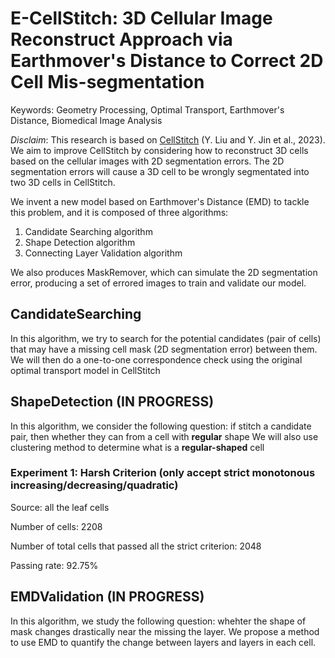 # E-CellStitch: 3D Cellular Image Reconstruct Approach via Earthmover's Distance to Correct 2D Cell Mis-segmentation

Keywords: Geometry Processing, Optimal Transport, Earthmover's Distance, Biomedical Image Analysis

*Disclaim*: This research is based on [CellStitch](https://bmcbioinformatics.biomedcentral.com/articles/10.1186/s12859-023-05608-2) (Y. Liu and Y. Jin et al., 2023). We aim to improve CellStitch by considering how to reconstruct 3D cells based on the cellular images with 2D segmentation errors. The 2D segmentation errors will cause a 3D cell to be wrongly segmentated into two 3D cells in CellStitch.  

We invent a new model based on Earthmover's Distance (EMD) to tackle this problem, and it is composed of three algorithms:
1) Candidate Searching algorithm
2) Shape Detection algorithm
3) Connecting Layer Validation algorithm

We also produces MaskRemover, which can simulate the 2D segmentation error, producing a set of errored images to train and validate our model.

## CandidateSearching
In this algorithm, we try to search for the potential candidates (pair of cells) that may have a missing cell mask (2D segmentation error) between them. 
We will then do a one-to-one correspondence check using the original optimal transport model in CellStitch 

## ShapeDetection (IN PROGRESS)
In this algorithm, we consider the following question: if stitch a candidate pair, then whether they can from a cell with **regular** shape 
We will also use clustering method to determine what is a **regular-shaped** cell

### Experiment 1: Harsh Criterion (only accept strict monotonous increasing/decreasing/quadratic)
Source: all the leaf cells

Number of cells: 2208

Number of total cells that passed all the strict criterion: 2048

Passing rate: 92.75%

## EMDValidation (IN PROGRESS)
In this algorithm, we study the following question: whehter the shape of mask changes drastically near the missing the layer.
We propose a method to use EMD to quantify the change between layers and layers in each cell.
